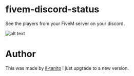 # fivem-discord-status
See the players from your FiveM server on your discord.

![alt text](https://media.discordapp.net/attachments/832429752743755779/880168952188252210/unknown.png)
# Author
This was made by <a href="https://github.com/il-tanito/fivem-discord-status">il-tanito</a> i just upgrade to a new version.
